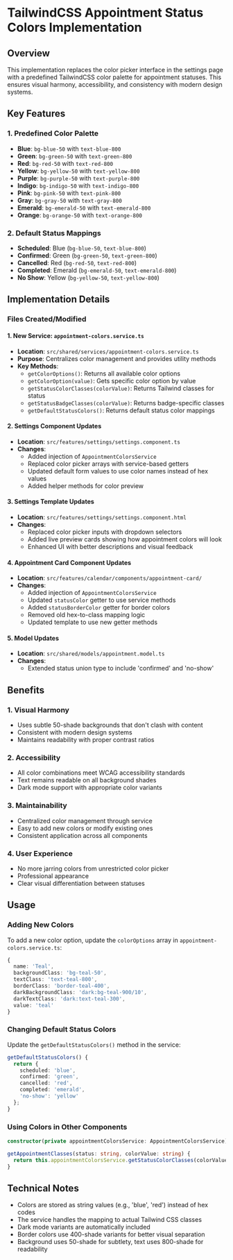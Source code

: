 # TailwindCSS Appointment Status Colors Implementation

## Overview

This implementation replaces the color picker interface in the settings page with a predefined TailwindCSS color palette for appointment statuses. This ensures visual harmony, accessibility, and consistency with modern design systems.

## Key Features

### 1. Predefined Color Palette

- **Blue**: `bg-blue-50` with `text-blue-800`
- **Green**: `bg-green-50` with `text-green-800`
- **Red**: `bg-red-50` with `text-red-800`
- **Yellow**: `bg-yellow-50` with `text-yellow-800`
- **Purple**: `bg-purple-50` with `text-purple-800`
- **Indigo**: `bg-indigo-50` with `text-indigo-800`
- **Pink**: `bg-pink-50` with `text-pink-800`
- **Gray**: `bg-gray-50` with `text-gray-800`
- **Emerald**: `bg-emerald-50` with `text-emerald-800`
- **Orange**: `bg-orange-50` with `text-orange-800`

### 2. Default Status Mappings

- **Scheduled**: Blue (`bg-blue-50`, `text-blue-800`)
- **Confirmed**: Green (`bg-green-50`, `text-green-800`)
- **Cancelled**: Red (`bg-red-50`, `text-red-800`)
- **Completed**: Emerald (`bg-emerald-50`, `text-emerald-800`)
- **No Show**: Yellow (`bg-yellow-50`, `text-yellow-800`)

## Implementation Details

### Files Created/Modified

#### 1. New Service: `appointment-colors.service.ts`

- **Location**: `src/shared/services/appointment-colors.service.ts`
- **Purpose**: Centralizes color management and provides utility methods
- **Key Methods**:
  - `getColorOptions()`: Returns all available color options
  - `getColorOption(value)`: Gets specific color option by value
  - `getStatusColorClasses(colorValue)`: Returns Tailwind classes for status
  - `getStatusBadgeClasses(colorValue)`: Returns badge-specific classes
  - `getDefaultStatusColors()`: Returns default status color mappings

#### 2. Settings Component Updates

- **Location**: `src/features/settings/settings.component.ts`
- **Changes**:
  - Added injection of `AppointmentColorsService`
  - Replaced color picker arrays with service-based getters
  - Updated default form values to use color names instead of hex values
  - Added helper methods for color preview

#### 3. Settings Template Updates

- **Location**: `src/features/settings/settings.component.html`
- **Changes**:
  - Replaced color picker inputs with dropdown selectors
  - Added live preview cards showing how appointment colors will look
  - Enhanced UI with better descriptions and visual feedback

#### 4. Appointment Card Component Updates

- **Location**: `src/features/calendar/components/appointment-card/`
- **Changes**:
  - Added injection of `AppointmentColorsService`
  - Updated `statusColor` getter to use service methods
  - Added `statusBorderColor` getter for border colors
  - Removed old hex-to-class mapping logic
  - Updated template to use new getter methods

#### 5. Model Updates

- **Location**: `src/shared/models/appointment.model.ts`
- **Changes**:
  - Extended status union type to include 'confirmed' and 'no-show'

## Benefits

### 1. Visual Harmony

- Uses subtle 50-shade backgrounds that don't clash with content
- Consistent with modern design systems
- Maintains readability with proper contrast ratios

### 2. Accessibility

- All color combinations meet WCAG accessibility standards
- Text remains readable on all background shades
- Dark mode support with appropriate color variants

### 3. Maintainability

- Centralized color management through service
- Easy to add new colors or modify existing ones
- Consistent application across all components

### 4. User Experience

- No more jarring colors from unrestricted color picker
- Professional appearance
- Clear visual differentiation between statuses

## Usage

### Adding New Colors

To add a new color option, update the `colorOptions` array in `appointment-colors.service.ts`:

```typescript
{
  name: 'Teal',
  backgroundClass: 'bg-teal-50',
  textClass: 'text-teal-800',
  borderClass: 'border-teal-400',
  darkBackgroundClass: 'dark:bg-teal-900/10',
  darkTextClass: 'dark:text-teal-300',
  value: 'teal'
}
```

### Changing Default Status Colors

Update the `getDefaultStatusColors()` method in the service:

```typescript
getDefaultStatusColors() {
  return {
    scheduled: 'blue',
    confirmed: 'green',
    cancelled: 'red',
    completed: 'emerald',
    'no-show': 'yellow'
  };
}
```

### Using Colors in Other Components

```typescript
constructor(private appointmentColorsService: AppointmentColorsService) {}

getAppointmentClasses(status: string, colorValue: string) {
  return this.appointmentColorsService.getStatusColorClasses(colorValue);
}
```

## Technical Notes

- Colors are stored as string values (e.g., 'blue', 'red') instead of hex codes
- The service handles the mapping to actual Tailwind CSS classes
- Dark mode variants are automatically included
- Border colors use 400-shade variants for better visual separation
- Background uses 50-shade for subtlety, text uses 800-shade for readability

